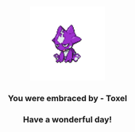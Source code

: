 <p align="center">
    <img src="https://raw.githubusercontent.com/PokeAPI/sprites/master/sprites/pokemon/848.png" width="150" height="150">
</p>
<h3 align="center">You were embraced by - <b>Toxel</b></h3>
<h3 align="center">Have a wonderful day!</h3>
